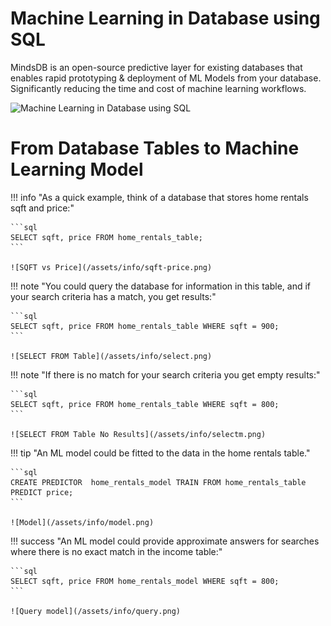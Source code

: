 # Machine Learning in Database using SQL

MindsDB is an open-source predictive layer for existing databases that enables rapid prototyping & deployment of ML Models from your database. Significantly reducing the time and cost of machine learning workflows.

![Machine Learning in Database using SQL](https://camo.githubusercontent.com/0a37568c84d116410e4ecb142056b0d8b66b3646105bdcb768bd3ca8c2f6da11/68747470733a2f2f6d696e647364622d7265736f75726365732e73332e616d617a6f6e6177732e636f6d2f4d696e647344422b476c75652e706e67)


# From Database Tables to Machine Learning Model

!!! info "As a quick example, think of a database that stores home rentals sqft and price:"

    ```sql
    SELECT sqft, price FROM home_rentals_table;
    ```

    ![SQFT vs Price](/assets/info/sqft-price.png)

!!! note "You could query the database for information in this table, and if your search criteria has a match, you get results:"
    

    ```sql
    SELECT sqft, price FROM home_rentals_table WHERE sqft = 900;
    ```

    ![SELECT FROM Table](/assets/info/select.png)

!!! note "If there is no match for your search criteria you get empty results:"

    ```sql
    SELECT sqft, price FROM home_rentals_table WHERE sqft = 800;
    ```

    ![SELECT FROM Table No Results](/assets/info/selectm.png)

!!! tip "An ML model could be fitted to the data in the home rentals table."

    ```sql
    CREATE PREDICTOR  home_rentals_model TRAIN FROM home_rentals_table PREDICT price;   
    ```

    ![Model](/assets/info/model.png)

!!! success "An ML model could provide approximate answers for searches where there is no exact match in the income table:"
    

    ```sql
    SELECT sqft, price FROM home_rentals_model WHERE sqft = 800;
    ```

    ![Query model](/assets/info/query.png)
